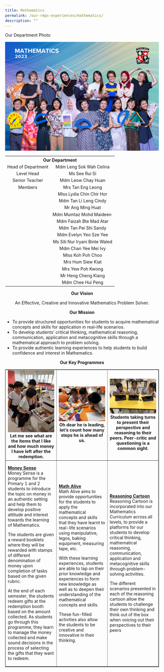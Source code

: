 ```yaml
---
title: Mathematics
permalink: /our-rmps-experiences/mathematics/
description: ""
---
```

<p>Our Department Photo</p>
<img src="/images/Dept%202023/math_2023.jpg">
<table>
<tbody>
<tr>
<th style="text-align: center;" colspan="2">Our&nbsp;Department</th>
</tr>
<tr>
<td style="text-align: center;">Head of Department</td>
<td style="text-align: center;">Mdm Leng Sok Wah Celina</td>
</tr>
<tr>
<td style="text-align: center;">Level Head</td>
<td style="text-align: center;">Ms See Rui Si</td>
</tr>
<tr>
<td style="text-align: center;">Senior Teacher</td>
<td style="text-align: center;">Mdm Leow Chay Huan</td>
</tr>
<tr>
<td style="text-align: center;">Members</td>
<td style="text-align: center;">Mrs Tan Eng Leong</td>
</tr>
<tr>
<td style="text-align: center;">&nbsp;</td>
<td style="text-align: center;">Miss Lydia Chin Chir Hor</td>
</tr>
<tr>
<td style="text-align: center;">&nbsp;</td>
<td style="text-align: center;">Mdm Tan Li Leng Cindy</td>
</tr>
<tr>
<td style="text-align: center;">&nbsp;</td>
<td style="text-align: center;">Mr Ang Ming Huat</td>
</tr>
<tr>
<td style="text-align: center;">&nbsp;</td>
<td style="text-align: center;">Mdm Mumtaz Mohd Maideen&nbsp;</td>
</tr>
<tr>
<td style="text-align: center;">&nbsp;</td>
<td style="text-align: center;">Mdm Faizah Bte Mad Atar</td>
</tr>
<tr>
<td style="text-align: center;">&nbsp;</td>
<td style="text-align: center;">Mdm Tan Pei Shi Sandy</td>
</tr>
<tr>
<td style="text-align: center;">&nbsp;</td>
<td style="text-align: center;">Mdm Evelyn Yeo Sze Yee</td>
</tr>
<tr>
<td style="text-align: center;">&nbsp;</td>
<td style="text-align: center;">Ms Siti Nur Iryani Binte Waled</td>
</tr>
<tr>
<td style="text-align: center;">&nbsp;</td>
<td style="text-align: center;">Mdm Chan Yee Mei Ivy</td>
</tr>
<tr>
<td style="text-align: center;">&nbsp;</td>
<td style="text-align: center;">Miss Koh Poh Choo</td>
</tr>
<tr>
<td style="text-align: center;">&nbsp;</td>
<td style="text-align: center;">Mrs Hum Siew Kiat</td>
</tr>
<tr>
<td style="text-align: center;">&nbsp;</td>
<td style="text-align: center;">Mrs Yew Poh Kwong</td>
</tr>
<tr>
<td style="text-align: center;">&nbsp;</td>
<td style="text-align: center;">Mr Heng Cheng Kiang</td>
</tr>
<tr>
<td style="text-align: center;">&nbsp;</td>
<td style="text-align: center;">Mdm Chee Hui Peng</td>
</tr>
</tbody>
</table>
<p style="text-align: center;"><strong>Our Vision</strong></p>
<p style="text-align: center;">An Effective, Creative and Innovative Mathematics Problem Solver.</p>
<p style="text-align: center;"><strong>Our Mission</strong></p>
<ul>
<li>To provide structured opportunities for students to acquire mathematical concepts and skills for application in real-life scenarios.</li>
<li>To develop students’ critical thinking, mathematical reasoning, communication, application and metacognitive skills through a mathematical approach to problem solving.</li>
<li>To provide authentic learning experiences to help students to build confidence and interest in Mathematics.</li>
</ul>
<p style="text-align: center;"><strong>Our Key Programmes</strong></p>
<table style="border-collapse: collapse; width: 100%;" border="1">
<tbody>
<tr>
<td style="width: 33.3333%; text-align: center;"><img src="/images/math1.jpg"><strong>Let me see what are the items that I like and how much money I have left after the redemption.</strong></td>
<td style="width: 33.3333%; text-align: center;"><img src="/images/math2.jpg"><strong>Oh dear he is leading, let’s count how many steps he is ahead of us.</strong></td>
<td style="width: 33.3333%; text-align: center;"><img src="/images/math3.jpg"><strong>Students taking turns to present their perspective and reasoning to their peers. Peer-critic and questioning is a common sight.</strong></td>
</tr>
<tr>
<td style="width: 33.3333%;">
<p><strong><u>Money Sense<br></u></strong>Money Sense is a programme for the Primary 1 and 2 students to introduce the topic on money in an authentic setting and help them to develop positive attitude and interest towards the learning of Mathematics.</p>
<p>The students are given a reward booklets where they will be rewarded with stamps of different denomination of money upon completion of tasks based on the given rubric.</p>
<p>At the end of each semester, the students redeem gifts at the redemption booth based on the amount collected. As students go through this programme, they learn to manage the money collected and make sound decisions in the process of selecting the gifts that they want to redeem.</p>
</td>
<td style="width: 33.3333%;">
<p><strong><u>Math Alive<br></u></strong>Math Alive aims to provide opportunities for the students to apply the mathematical concepts and skills that they have learnt to real-life scenarios using manipulative, legos, baking equipment, measuring tape, etc.</p>
<p>With these learning experiences, students are able to tap on their prior knowledge and experiences to form new knowledge as well as to deepen their understanding of the mathematical concepts and skills.</p>
<p>These fun-filled activities also allow the students to be creative and innovative in their thinking.</p>
</td>
<td style="width: 33.3333%;">
<p><strong><u>Reasoning Cartoon<br></u></strong>Reasoning Cartoon is incorporated into our Mathematics Curriculum across all levels, to provide a platforms for our students to develop critical thinking, mathematical reasoning, communication, application and metacognitive skills through problem-solving activities.</p>
<p>The different scenarios presented in each of the reasoning cartoon allow the students to challenge their own thinking and think out of the box when voicing out their perspectives to their peers</p>
</td>
</tr>
</tbody>
</table>